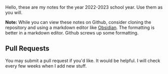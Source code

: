 Hello, these are my notes for the year 2022-2023 school year. Use them as you will. 

**Note:** While you can view these notes on Github, consider cloning the repository and using a markdown editor like [Obsidian](https://obsidian.md/). The formatting is better in a markdown editor. Github screws up some formatting.

## Pull Requests
You may submit a pull request if you'd like. It would be helpful. I will check every few weeks when I add new stuff.
